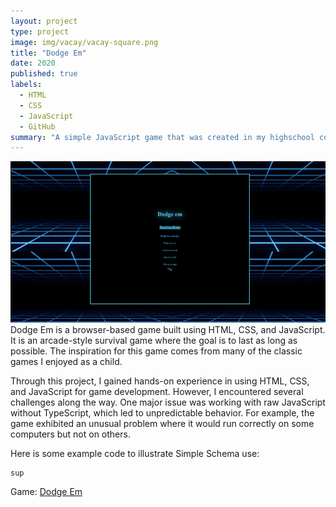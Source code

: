 ```yaml
---
layout: project
type: project
image: img/vacay/vacay-square.png
title: "Dodge Em"
date: 2020
published: true
labels:
  - HTML
  - CSS
  - JavaScript
  - GitHub
summary: "A simple JavaScript game that was created in my highschool coding class."
---
```


<img class="img-fluid" src="../img/dodge_em.png">
Dodge Em is a browser-based game built using HTML, CSS, and JavaScript. It is an arcade-style survival game where the goal is to last as long as possible. The inspiration for this game comes from many of the classic games I enjoyed as a child.

Through this project, I gained hands-on experience in using HTML, CSS, and JavaScript for game development. However, I encountered several challenges along the way. One major issue was working with raw JavaScript without TypeScript, which led to unpredictable behavior. For example, the game exhibited an unusual problem where it would run correctly on some computers but not on others.

Here is some example code to illustrate Simple Schema use:
```
sup
```
 
Game: <a href="https://masonl04.github.io/index.html">Dodge Em</a>
